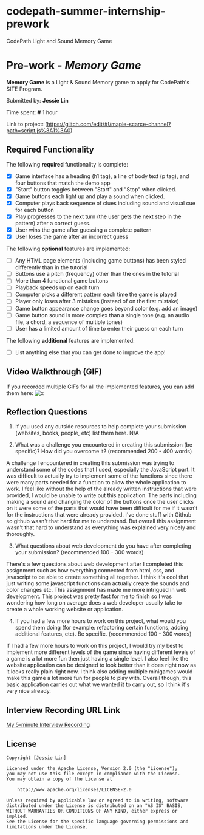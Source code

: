 # codepath-summer-internship-prework
CodePath Light and Sound Memory Game
# Pre-work - *Memory Game*

**Memory Game** is a Light & Sound Memory game to apply for CodePath's SITE Program. 

Submitted by: **Jessie Lin**

Time spent: **#** 1 hour

Link to project: (https://glitch.com/edit/#!/maple-scarce-channel?path=script.js%3A1%3A0)

## Required Functionality

The following **required** functionality is complete:

* [X] Game interface has a heading (h1 tag), a line of body text (p tag), and four buttons that match the demo app
* [X] "Start" button toggles between "Start" and "Stop" when clicked. 
* [X] Game buttons each light up and play a sound when clicked. 
* [X] Computer plays back sequence of clues including sound and visual cue for each button
* [X] Play progresses to the next turn (the user gets the next step in the pattern) after a correct guess. 
* [X] User wins the game after guessing a complete pattern
* [X] User loses the game after an incorrect guess

The following **optional** features are implemented:

* [ ] Any HTML page elements (including game buttons) has been styled differently than in the tutorial
* [ ] Buttons use a pitch (frequency) other than the ones in the tutorial
* [ ] More than 4 functional game buttons
* [ ] Playback speeds up on each turn
* [ ] Computer picks a different pattern each time the game is played
* [ ] Player only loses after 3 mistakes (instead of on the first mistake)
* [ ] Game button appearance change goes beyond color (e.g. add an image)
* [ ] Game button sound is more complex than a single tone (e.g. an audio file, a chord, a sequence of multiple tones)
* [ ] User has a limited amount of time to enter their guess on each turn

The following **additional** features are implemented:

- [ ] List anything else that you can get done to improve the app!

## Video Walkthrough (GIF)

If you recorded multiple GIFs for all the implemented features, you can add them here:
![x](http://g.recordit.co/ZiFKFSk5f6.gif)

## Reflection Questions
1. If you used any outside resources to help complete your submission (websites, books, people, etc) list them here. 
N/A

2. What was a challenge you encountered in creating this submission (be specific)? How did you overcome it? (recommended 200 - 400 words) 

A challenge I encountered in creating this submission was trying to understand some of the codes that I used, especially the JavaScript part. It was difficult to actually try to implement some of the functions since there were many parts needed for a function to allow the whole application to work. I feel like without the help of the already written instructions that were provided, I would be unable to write out this application. The parts including making a sound and changing the color of the buttons once the user clicks on it were some of the parts that would have been difficult for me if it wasn't for the instructions that were already provided. I've done stuff with Github so github wasn't that hard for me to understand. But overall this assignment wasn't that hard to understand as everything was explained very nicely and thoroughly.

3. What questions about web development do you have after completing your submission? (recommended 100 - 300 words) 

There's a few questions about web development after I completed this assignment such as how everything connected from html, css, and javascript to be able to create something all together. I think it's cool that just writing some javascript functions can actually create the sounds and color changes etc. This assignment has made me more intrigued in web development. This project was pretty fast for me to finish so I was wondering how long on average does a web developer usually take to create a whole working website or application.

4. If you had a few more hours to work on this project, what would you spend them doing (for example: refactoring certain functions, adding additional features, etc). Be specific. (recommended 100 - 300 words) 

If I had a few more hours to work on this project, I would try my best to implement more different levels of the game since having different levels of a game is a lot more fun then just having a single level. I also feel like the website application can be designed to look better than it does right now as it looks really plain right now. I think also adding multiple minigames would make this game a lot more fun for people to play with. Overall though, this basic application carries out what we wanted it to carry out, so I think it's very nice already.

## Interview Recording URL Link

[My 5-minute Interview Recording](your-link-here)


## License

    Copyright [Jessie Lin]

    Licensed under the Apache License, Version 2.0 (the "License");
    you may not use this file except in compliance with the License.
    You may obtain a copy of the License at

        http://www.apache.org/licenses/LICENSE-2.0

    Unless required by applicable law or agreed to in writing, software
    distributed under the License is distributed on an "AS IS" BASIS,
    WITHOUT WARRANTIES OR CONDITIONS OF ANY KIND, either express or implied.
    See the License for the specific language governing permissions and
    limitations under the License.
